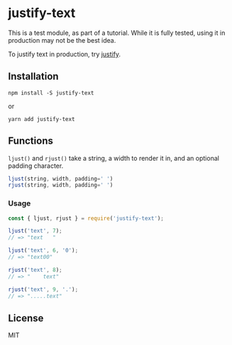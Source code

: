 # justify-text

This is a test module, as part of a tutorial.
While it is fully tested, using it in production may not be the best idea.

To justify text in production, try [justify](https://www.npmjs.com/package/justify).

## Installation

```
npm install -S justify-text
```

or

```
yarn add justify-text
```

## Functions

```ljust()``` and ```rjust()``` take a string, a width to render it in,
and an optional padding character.

``` js
ljust(string, width, padding=' ')
rjust(string, width, padding=' ')
```

### Usage

``` js
const { ljust, rjust } = require('justify-text');

ljust('text', 7);
// => "text   "

ljust('text', 6, '0');
// => "text00"

rjust('text', 8);
// => "    text"

rjust('text', 9, '.');
// => ".....text"
```

## License

MIT
